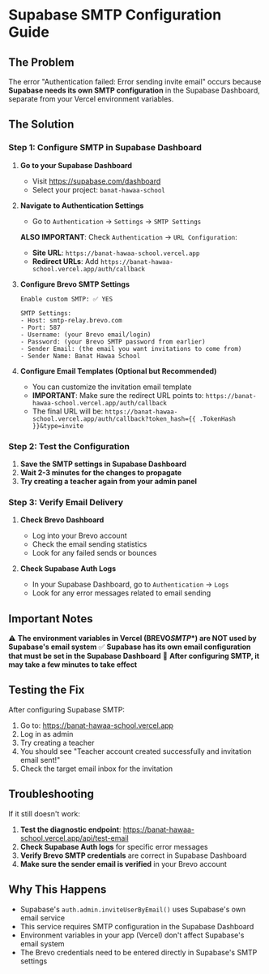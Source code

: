 # Supabase SMTP Configuration Guide

## The Problem

The error "Authentication failed: Error sending invite email" occurs because **Supabase needs its own SMTP configuration** in the Supabase Dashboard, separate from your Vercel environment variables.

## The Solution

### Step 1: Configure SMTP in Supabase Dashboard

1. **Go to your Supabase Dashboard**

   - Visit https://supabase.com/dashboard
   - Select your project: `banat-hawaa-school`

2. **Navigate to Authentication Settings**

   - Go to `Authentication` → `Settings` → `SMTP Settings`

   **ALSO IMPORTANT**: Check `Authentication` → `URL Configuration`:

   - **Site URL**: `https://banat-hawaa-school.vercel.app`
   - **Redirect URLs**: Add `https://banat-hawaa-school.vercel.app/auth/callback`

3. **Configure Brevo SMTP Settings**

   ```
   Enable custom SMTP: ✅ YES

   SMTP Settings:
   - Host: smtp-relay.brevo.com
   - Port: 587
   - Username: (your Brevo email/login)
   - Password: (your Brevo SMTP password from earlier)
   - Sender Email: (the email you want invitations to come from)
   - Sender Name: Banat Hawaa School
   ```

4. **Configure Email Templates (Optional but Recommended)**
   - You can customize the invitation email template
   - **IMPORTANT**: Make sure the redirect URL points to: `https://banat-hawaa-school.vercel.app/auth/callback`
   - The final URL will be: `https://banat-hawaa-school.vercel.app/auth/callback?token_hash={{ .TokenHash }}&type=invite`

### Step 2: Test the Configuration

1. **Save the SMTP settings in Supabase Dashboard**
2. **Wait 2-3 minutes for the changes to propagate**
3. **Try creating a teacher again from your admin panel**

### Step 3: Verify Email Delivery

1. **Check Brevo Dashboard**

   - Log into your Brevo account
   - Check the email sending statistics
   - Look for any failed sends or bounces

2. **Check Supabase Auth Logs**
   - In your Supabase Dashboard, go to `Authentication` → `Logs`
   - Look for any error messages related to email sending

## Important Notes

⚠️ **The environment variables in Vercel (BREVO*SMTP*\*) are NOT used by Supabase's email system**
✅ **Supabase has its own email configuration that must be set in the Supabase Dashboard**
🔄 **After configuring SMTP, it may take a few minutes to take effect**

## Testing the Fix

After configuring Supabase SMTP:

1. Go to: https://banat-hawaa-school.vercel.app
2. Log in as admin
3. Try creating a teacher
4. You should see "Teacher account created successfully and invitation email sent!"
5. Check the target email inbox for the invitation

## Troubleshooting

If it still doesn't work:

1. **Test the diagnostic endpoint**: https://banat-hawaa-school.vercel.app/api/test-email
2. **Check Supabase Auth logs** for specific error messages
3. **Verify Brevo SMTP credentials** are correct in Supabase Dashboard
4. **Make sure the sender email is verified** in your Brevo account

## Why This Happens

- Supabase's `auth.admin.inviteUserByEmail()` uses Supabase's own email service
- This service requires SMTP configuration in the Supabase Dashboard
- Environment variables in your app (Vercel) don't affect Supabase's email system
- The Brevo credentials need to be entered directly in Supabase's SMTP settings
